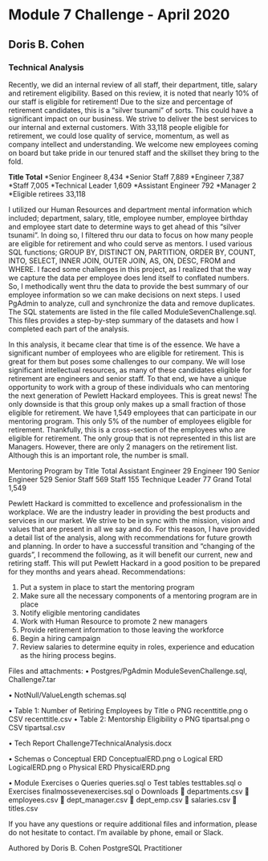 # Module 7 Challenge - April 2020
## Doris B. Cohen


### Technical Analysis
Recently, we did an internal review of all staff, their department, title, salary and retirement eligibility. Based on this review, it is noted that nearly 10% of our staff is eligible for retirement! Due to the size and percentage of retirement candidates, this is a “silver tsunami” of sorts. This could have a significant impact on our business. We strive to deliver the best services to our internal and external customers. With 33,118 people eligible for retirement, we could lose quality of service, momentum, as well as company intellect and understanding. We welcome new employees coming on board but take pride in our tenured staff and the skillset they bring to the fold. 

**Title	            Total**
*Senior Engineer	  8,434
*Senior Staff	      7,889
*Engineer	          7,387
*Staff	            7,005
*Technical Leader	  1,609
*Assistant Engineer	792
*Manager	          2
*Eligible retirees	33,118

I utilized our Human Resources and department mental information which included; department, salary, title, employee number, employee birthday and employee start date to determine ways to get ahead of this “silver tsunami”. In doing so, I filtered thru our data to focus on how many people are eligible for retirement and who could serve as mentors. I used various SQL functions; GROUP BY, DISTINCT ON, PARTITION, ORDER BY, COUNT, INTO, SELECT, INNER JOIN, OUTER JOIN, AS, ON, DESC, FROM and WHERE. I faced some challenges in this project, as I realized that the way we capture the data per employee does lend itself to conflated numbers. So, I methodically went thru the data to provide the best summary of our employee information so we can make decisions on next steps. I used PgAdmin to analyze, cull and synchronize the data and remove duplicates. The SQL statements are listed in the file called ModuleSevenChallenge.sql. This files provides a step-by-step summary of the datasets and how I completed each part of the analysis.  








In this analysis, it became clear that time is of the essence. We have a significant number of employees who are eligible for retirement. This is great for them but poses some challenges to our company. We will lose significant intellectual resources, as many of these candidates eligible for retirement are engineers and senior staff. To that end, we have a unique opportunity to work with a group of these individuals who can mentoring the next generation of Pewlett Hackard employees. This is great news! The only downside is that this group only makes up a small fraction of those eligible for retirement. We have 1,549 employees that can participate in our mentoring program. This only 5% of the number of employees eligible for retirement. Thankfully, this is a cross-section of the employees who are eligible for retirement. The only group that is not represented in this list are Managers. However, there are only 2 managers on the retirement list. Although this is an important role, the number is small. 

Mentoring Program by Title	 Total 
Assistant Engineer	29
Engineer	190
Senior Engineer	529
Senior Staff	569
Staff	155
Technique Leader	77
Grand Total	1,549






Pewlett Hackard is committed to excellence and professionalism in the workplace. We are the industry leader in providing the best products and services in our market. We strive to be in sync with the mission, vision and values that are present in all we say and do. For this reason, I have provided a detail list of the analysis, along with recommendations for future growth and planning.
In order to have a successful transition and “changing of the guards”, I recommend the following, as it will benefit our current, new and retiring staff. This will put Pewlett Hackard in a good position to be prepared for they months and years ahead.
Recommendations:
1.	Put a system in place to start the mentoring program
2.	Make sure all the necessary components of a mentoring program are in place
3.	Notify eligible mentoring candidates
4.	Work with Human Resource to promote 2 new managers
5.	Provide retirement information to those leaving the workforce
6.	Begin a hiring campaign
7.	Review salaries to determine equity in roles, experience and education as the hiring process begins. 

Files and attachments:
•	Postgres/PgAdmin 	ModuleSevenChallenge.sql, Challenge7.tar

•	NotNull/ValueLength	schemas.sql

•	Table 1: Number of Retiring Employees by Title
o	PNG		recenttitle.png
o	CSV		recenttitle.csv
•	Table 2: Mentorship Eligibility
o	PNG		tipartsal.png
o	CSV		tipartsal.csv

•	Tech Report		Challenge7TechnicalAnalysis.docx

•	Schemas 
o	Conceptual ERD	ConceptualERD.png
o	Logical ERD		LogicalERD.png
o	Physical ERD		PhysicalERD.png

•	Module Exercises
o	Queries		queries.sql
o	Test tables		testtables.sql
o	Exercises		finalmossevenexercises.sql
o	Downloads
	departments.csv
	employees.csv 
	dept_manager.csv
	dept_emp.csv
	salaries.csv
	titles.csv

If you have any questions or require additional files and information, please do not hesitate to contact. I’m available by phone, email or Slack. 

Authored by Doris B. Cohen
PostgreSQL Practitioner
